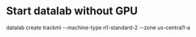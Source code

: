 
# Start datalab without GPU

datalab create trackml --machine-type n1-standard-2 --zone us-central1-a

